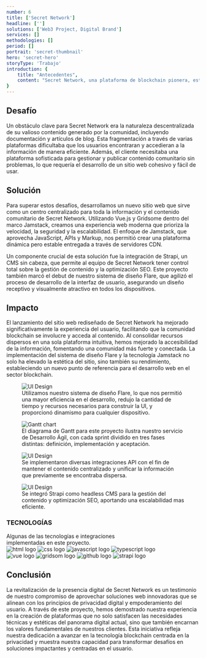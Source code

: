 ```yaml
---
number: 6
title: ['Secret Network']
headline: ['']
solutions: ['Web3 Project, Digital Brand']
services: []
methodologies: []
period: []
portrait: 'secret-thumbnail'
hero: 'secret-hero'
storyType: 'Trabajo'
introduction: {
    title: "Antecedentes",
    content: "Secret Network, una plataforma de blockchain pionera, está dedicada a mejorar la privacidad en la era digital. Empodera a los usuarios proporcionándoles control sobre sus datos, estableciendo un nuevo estándar en la comunidad blockchain para la privacidad y la autonomía del usuario. Reconociendo la necesidad de alinear su presencia digital con sus valores fundamentales, Secret Network se embarcó en una misión para renovar su marca y sitio web. Esta iniciativa ayudó a reflejar el compromiso de la organización con la privacidad y ofrecer a los usuarios una experiencia personalizada."
}
---
```


<div>
    <h2>Desafío</h2>
    <p>Un obstáculo clave para Secret Network era la naturaleza descentralizada de su valioso contenido generado por la comunidad, incluyendo documentación y artículos de blog. Esta fragmentación a través de varias plataformas dificultaba que los usuarios encontraran y accedieran a la información de manera eficiente. Además, el cliente necesitaba una plataforma sofisticada para gestionar y publicar contenido comunitario sin problemas, lo que requería el desarrollo de un sitio web cohesivo y fácil de usar.</p>
</div>
<div>
    <h2>Solución</h2>
    <p>Para superar estos desafíos, desarrollamos un nuevo sitio web que sirve como un centro centralizado para toda la información y el contenido comunitario de Secret Network. Utilizando Vue.js y Gridsome dentro del marco Jamstack, creamos una experiencia web moderna que prioriza la velocidad, la seguridad y la escalabilidad. El enfoque de Jamstack, que aprovecha JavaScript, APIs y Markup, nos permitió crear una plataforma dinámica pero estable entregada a través de servidores CDN.</p>
    <p>Un componente crucial de esta solución fue la integración de Strapi, un CMS sin cabeza, que permite al equipo de Secret Network tener control total sobre la gestión de contenido y la optimización SEO. Este proyecto también marcó el debut de nuestro sistema de diseño Flare, que agilizó el proceso de desarrollo de la interfaz de usuario, asegurando un diseño receptivo y visualmente atractivo en todos los dispositivos.</p>
</div>

<div>
    <h2>Impacto</h2>
    <p>El lanzamiento del sitio web rediseñado de Secret Network ha mejorado significativamente la experiencia del usuario, facilitando que la comunidad blockchain se involucre y acceda al contenido. Al consolidar recursos dispersos en una sola plataforma intuitiva, hemos mejorado la accesibilidad de la información, fomentando una comunidad más fuerte y conectada. La implementación del sistema de diseño Flare y la tecnología Jamstack no solo ha elevado la estética del sitio, sino también su rendimiento, estableciendo un nuevo punto de referencia para el desarrollo web en el sector blockchain.</p>
</div>

<div>
    <figure>
        <img loading="lazy" src="/work/secret-figure1.jpg" alt="UI Design"/>
        <figcaption class="story_story__mainContent__caption__IQRnS">Utilizamos nuestro sistema de diseño Flare, lo que nos permitió una mayor eficiencia en el desarrollo, redujo la cantidad de tiempo y recursos necesarios para construir la UI, y proporcionó dinamismo para cualquier dispositivo.</figcaption>
    </figure>    
</div>

<div class="story_story__mainContent__gantt__TErEp">
    <figure>
        <img loading="lazy" src="/work/project-chart-es--double.svg" alt="Gantt chart"/>
        <figcaption class="story_story__mainContent__caption__IQRnS">El diagrama de Gantt para este proyecto ilustra nuestro servicio de Desarrollo Ágil, con cada sprint dividido en tres fases distintas: definición, implementación y aceptación.</figcaption>
    </figure>
</div>
<div>
    <figure>
        <img loading="lazy" src="/work/secret-figure2.jpg" alt="UI Design"/>
        <figcaption class="story_story__mainContent__caption__IQRnS">Se implementaron diversas integraciones API con el fin de mantener el contenido centralizado y unificar la información que previamente se encontraba dispersa.</figcaption>
    </figure>    
</div>
<div>
    <figure>
        <img loading="lazy" src="/work/secret-figure3.jpg" alt="UI Design"/>
        <figcaption class="story_story__mainContent__caption__IQRnS">Se integró Strapi como headless CMS para la gestión del contenido y optimización SEO, aportando una escalabilidad mas eficiente.</figcaption>
    </figure>    
</div>
<div class="story_story__mainContent__technologies__v5XXm">
    <div>
        <h3>TECNOLOGÍAS</h3>
        <span>Algunas de las tecnologías e integraciones<br/>implementadas en este proyecto.</span>
    </div>   
    <div class="story_story__mainContent__technologies__images__6NSg5">
        <div>
        <img loading="lazy" src="/technologies/html.svg"  alt="html logo"/>
            <img loading="lazy" alt="css logo" src="/technologies/css.svg"/>
            <img loading="lazy" alt="javascript logo" src="/technologies/javascript.svg"/>
            <img loading="lazy" alt="typescript logo" src="/technologies/typescript.svg"/>
        </div>
        <div>
            <img loading="lazy" alt="vue logo" src="/technologies/vue.svg"/>
            <img loading="lazy" alt="gridsom logo" src="/technologies/gridsom.svg"/>
            <img loading="lazy" alt="github logo" src="/technologies/github.svg"/>
            <img loading="lazy" alt="strapi logo" src="/technologies/strapi.svg" class="story_story__mainContent__technologies__images__large__KxVD1"/>
        </div>
    </div>     
</div>
<div>
    <h2>Conclusión</h2>
    <p>La revitalización de la presencia digital de Secret Network es un testimonio de nuestro compromiso de aprovechar soluciones web innovadoras que se alinean con los principios de privacidad digital y empoderamiento del usuario. A través de este proyecto, hemos demostrado nuestra experiencia en la creación de plataformas que no solo satisfacen las necesidades técnicas y estéticas del panorama digital actual, sino que también encarnan los valores fundamentales de nuestros clientes. Esta iniciativa refleja nuestra dedicación a avanzar en la tecnología blockchain centrada en la privacidad y muestra nuestra capacidad para transformar desafíos en soluciones impactantes y centradas en el usuario.</p>
</div>